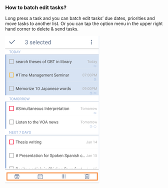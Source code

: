 ### How to batch edit tasks?

Long press a task and you can batch edit tasks’ due dates, priorities and move tasks to another list. Or you can tap the option menu in the upper right hand corner to delete & send tasks. 

![](../images/image2.2.2W.png)
